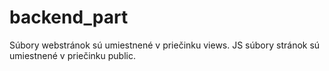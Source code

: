 # backend_part
Súbory webstránok sú umiestnené v priečinku views. JS súbory stránok sú umiestnené v priečinku public.
